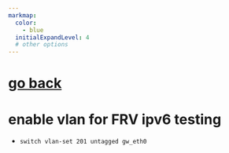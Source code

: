 ```yaml
---
markmap:
  color:
    - blue
  initialExpandLevel: 4
  # other options
---
```


# [go back](../index.html)
# enable vlan for FRV ipv6 testing
- `switch vlan-set 201 untagged gw_eth0`
